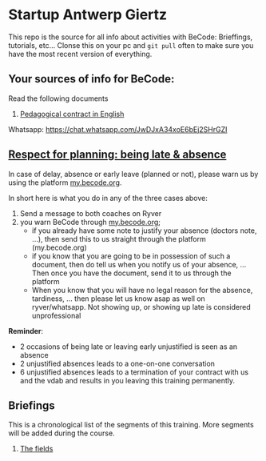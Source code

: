 # Startup Antwerp Giertz

This repo is the source for all info about activities with BeCode: Brieffings, tutorials, etc...
Clonse this on your pc and `git pull` often to make sure you have the most recent version of everything.

## Your sources of info for BeCode:

Read the following documents
 1. [Pedagogical contract in English](https://github.com/becodeorg/BeCode/blob/master/educationalcontract.md)

 Whatsapp: https://chat.whatsapp.com/JwDJxA34xoE6bEj2SHrGZI


## [Respect for planning: being late & absence](https://github.com/becodeorg/BeCode/blob/master/educationalcontract.md)

In case of delay, absence or early leave (planned or not), please warn us by using the platform [my.becode.org](https://my.becode.org).

In short here is what you do in any of the three cases above:

1) Send a message to both coaches on Ryver
2) you warn BeCode through [my.becode.org](https://my.becode.org/);
    - if you already have some note to justify your absence (doctors note, ...), then send this to us straight through the platform (my.becode.org)
    - if you know that you are going to be in possession of such a document, then do tell us when you notify us of your absence, ... Then once you have the document, send it to us through the platform
    - When you know that you will have no legal reason for the absence, tardiness, ... then please let us know asap as well on ryver/whatsapp. Not showing up, or showing up late is considered unprofessional


**Reminder**:

 - 2 occasions of being late or leaving early unjustified is seen as an absence
 - 2 unjustified absences leads to a one-on-one conversation
 - 6 unjustified absences leads to a termination of your contract with us and the vdab and results in you leaving this training permanently.

  
## Briefings
This is a chronological list of the segments of this training. More segments will be added during the course.
  
 1. [The fields](/1.The-Fields/)
